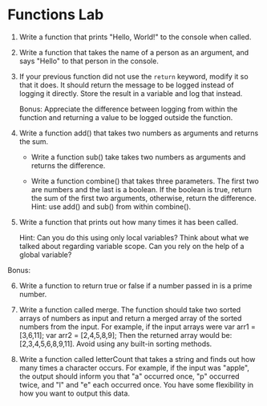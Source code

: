 Functions Lab
=============

1. Write a function that prints "Hello, World!" to the console when
   called.

2. Write a function that takes the name of a person as an argument,
   and says "Hello" to that person in the console.

3. If your previous function did not use the `return` keyword, modify
   it so that it does. It should return the message to be logged
   instead of logging it directly. Store the result in a variable and
   log that instead.

   Bonus: Appreciate the difference between logging from within the
   function and returning a value to be logged outside the function.

4.  Write a function add() that takes two numbers as arguments and
    returns the sum.

    * Write a function sub() take takes two numbers as arguments and
      returns the difference.

    * Write a function combine() that takes three parameters. The
      first two are numbers and the last is a boolean. If the boolean
      is true, return the sum of the first two arguments, otherwise,
      return the difference. Hint: use add() and sub() from within
      combine().

5. Write a function that prints out how many times it has been
   called.

   Hint: Can you do this using only local variables? Think about
   what we talked about regarding variable scope. Can you rely on the
   help of a global variable?

Bonus:

6. Write a function to return true or false if a number passed in is a
   prime number.

7. Write a function called merge. The function should take two sorted
   arrays of numbers as input and return a merged array of the sorted
   numbers from the input. For example, if the input arrays were var
   arr1 = [3,6,11]; var arr2 = [2,4,5,8,9]; Then the returned array
   would be: [2,3,4,5,6,8,9,11]. Avoid using any built-in sorting
   methods.

8. Write a function called letterCount that takes a string and finds
   out how many times a character occurs. For example, if the input
   was "apple", the output should inform you that "a" occurred once,
   "p" occurred twice, and "l" and "e" each occurred once. You have
   some flexibility in how you want to output this data.

